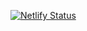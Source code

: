 [![Netlify Status](https://api.netlify.com/api/v1/badges/6a8a95a6-2f89-42fb-b9bb-0937cae5e9ff/deploy-status)](https://app.netlify.com/sites/webconnect-speedlify/deploys)
